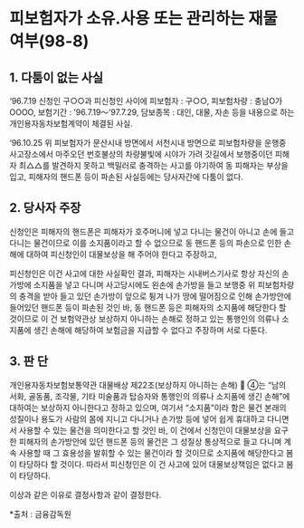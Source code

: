 # 피보험자가 소유.사용 또는 관리하는 재물 여부(98-8)

## 1. 다툼이 없는 사실

‘96.7.19 신청인 구○○과 피신청인 사이에 피보험자 : 구○○, 피보험차량 : 충남O가OOOO, 보험기간 : ’96.7.19～’97.7.29, 담보종목 : 대인, 대물, 자손 등을 내용으로 하는 개인용자동차보험계약이 체결된 사실.

‘96.10.25  위 피보험자가 문산시내 방면에서 서천시내 방면으로 피보험차량을 운행중 사고장소에서 마주오던 번호불상의 차량불빛에 시야가 가려 갓길에서 보행중이던 피해자 최△△를 발견하지 못하고 백밀러로 충격하는 사고를 야기하여 동 피해자는 부상을 입고, 피해자의 핸드폰 등이 파손된 사실등에는 당사자간에 다툼이 없다. 

## 2. 당사자 주장

  신청인은 피해자의 핸드폰은 피해자가 호주머니에 넣고 다니는 물건이 아니고 손에 들고 다니는 물건이므로 이를 소지품이라고 할 수 없으므로 동 핸드폰 등의 파손으로 인한 손해에 대하여 피신청인이 대물보상을 해 주어야 한다고 주장하고, 
  
  피신청인은 이건 사고에 대한 사실확인 결과, 피해자는 시내버스기사로 항상 자신의 손가방에 소지품을 넣고 다니며 사고당시에도 왼손에 손가방을 들고 보행중 위 피보험차량의 충격을 받아 들고 있던 손가방이 앞으로 튕겨 나가 땅에 떨어짐으로 인해 손가방안에 들어있던 핸드폰 등이 파손된 것인 바, 동 핸드폰 등은 피해자의 소지품에 해당한다 할 것이므로 이 건 보험약관상 보상하지 아니하는 손해로 정하고 있는 통행인의 의류나 소지품에 생긴 손해에 해당하여 보험금을 지급할 수 없다고 주장하며 서로 다툰다.  

## 3. 판  단

  개인용자동차보험보통약관 대물배상 제22조(보상하지 아니하는 손해) 󰊲 ④는 “남의 서화, 골동품, 조각물, 기타 미술품과 탑승자와 통행인의 의류나 소지품에 생긴 손해”에 대하여는 보상하지 아니한다고 정하고 있으며,     여기서 “소지품”이라 함은 물건 본래의 성질이나 용도가 사람의 몸에 지니고 다니거나 손가방 등에 넣어 쉽게 휴대하고 다니면서 사용할 수 있는 물건을 의미한다고 할 것인 바,  이 건에서 신청인이 대물보상을 요구한 피해자의 손가방안에 있던 핸드폰 등의 물건은 그 성질상 통상적으로 들고 다니며 계속 사용할 때 그 효용성을 발휘할 수 있는 물건이라 할 것이므로 소지품에 해당한다고 봄이 타당하다 할 것이다. 따라서 피신청인은 이 건 사고에 있어 대물보상책임은 없다고 봄이 타당하다.

  이상과 같은 이유로 결정사항과 같이 결정한다. 

*출처 : 금융감독원
